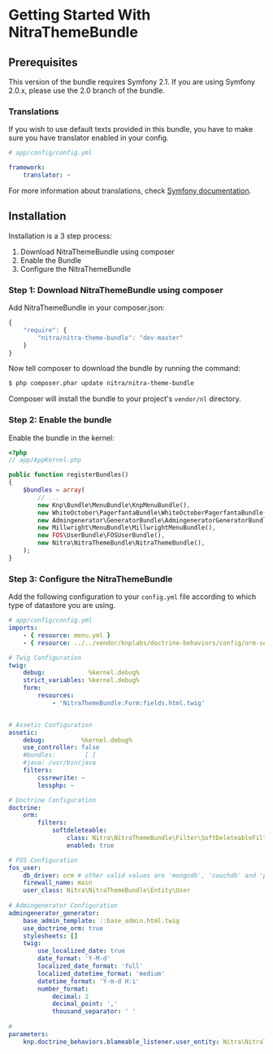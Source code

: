 Getting Started With NitraThemeBundle
==================================

## Prerequisites

This version of the bundle requires Symfony 2.1. If you are using Symfony
2.0.x, please use the 2.0 branch of the bundle.

### Translations

If you wish to use default texts provided in this bundle, you have to make
sure you have translator enabled in your config.

``` yaml
# app/config/config.yml

framework:
    translator: ~
```

For more information about translations, check [Symfony documentation](http://symfony.com/doc/current/book/translation.html).

## Installation

Installation is a 3 step process:

1. Download NitraThemeBundle using composer
2. Enable the Bundle
3. Configure the NitraThemeBundle

### Step 1: Download NitraThemeBundle using composer

Add NitraThemeBundle in your composer.json:

```js
{
    "require": {
        "nitra/nitra-theme-bundle": "dev-master"
    }
}
```

Now tell composer to download the bundle by running the command:

``` bash
$ php composer.phar update nitra/nitra-theme-bundle
```
    
Composer will install the bundle to your project's `vendor/nl` directory.

### Step 2: Enable the bundle

Enable the bundle in the kernel:

``` php
<?php
// app/AppKernel.php

public function registerBundles()
{
    $bundles = array(
        // ...
        new Knp\Bundle\MenuBundle\KnpMenuBundle(),
        new WhiteOctober\PagerfantaBundle\WhiteOctoberPagerfantaBundle(),
        new Admingenerator\GeneratorBundle\AdmingeneratorGeneratorBundle(),
        new Millwright\MenuBundle\MillwrightMenuBundle(), 
		new FOS\UserBundle\FOSUserBundle(),
        new Nitra\NitraThemeBundle\NitraThemeBundle(),
    );
}
```
### Step 3: Configure the NitraThemeBundle

Add the following configuration to your `config.yml` file according to which type
of datastore you are using.

``` yaml
# app/config/config.yml
imports:
    - { resource: menu.yml }
    - { resource: ../../vendor/knplabs/doctrine-behaviors/config/orm-services.yml }

# Twig Configuration
twig:
    debug:            %kernel.debug%
    strict_variables: %kernel.debug%
    form:
        resources:
            - 'NitraThemeBundle:Form:fields.html.twig'


# Assetic Configuration
assetic:
    debug:          %kernel.debug%
    use_controller: false
    #bundles:        [ ]
    #java: /usr/bin/java
    filters:
        cssrewrite: ~
        lessphp: ~

# Doctrine Configuration
doctrine:
    orm:
        filters:
            softdeleteable:
                class: Nitra\NitraThemeBundle\Filter\SoftDeleteableFilter
                enabled: true

# FOS Configuration
fos_user:
    db_driver: orm # other valid values are 'mongodb', 'couchdb' and 'propel'
    firewall_name: main
    user_class: Nitra\NitraThemeBundle\Entity\User
	
# Admingenerator Configuration
admingenerator_generator:
    base_admin_template: ::base_admin.html.twig
    use_doctrine_orm: true
    stylesheets: []
    twig:
        use_localized_date: true
        date_format: 'Y-M-d'
        localized_date_format: 'full'
        localized_datetime_format: 'medium'
        datetime_format: 'Y-m-d H:i'  
        number_format:
            decimal: 2
            decimal_point: ','
            thousand_separator: ' '
			
# 
parameters:
    knp.doctrine_behaviors.blameable_listener.user_entity: Nitra\NitraThemeBundle\Entity\User			
```